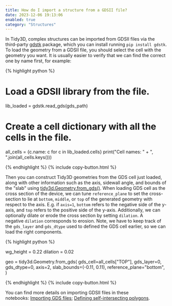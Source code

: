 ```yaml
---
title: How do I import a structure from a GDSII file?
date: 2023-12-06 19:13:06
enabled: true
category: "Structures"
---
```

In Tidy3D, complex structures can be imported from GDSII files via the third-party&nbsp;[gdstk](https://heitzmann.github.io/gdstk/)&nbsp;package, which you can install running&nbsp;`pip install gdstk`. To load the geometry from a GDSII file, you should select the cell with the geometry you want. It is usually easier to verify that we can find the correct one by name first, for example:

<div markdown class="code-snippet">{% highlight python %}

# Load a GDSII library from the file.
lib_loaded = gdstk.read_gds(gds_path)

# Create a cell dictionary with all the cells in the file.
all_cells = {c.name: c for c in lib_loaded.cells}
print("Cell names: " + ", ".join(all_cells.keys()))

{% endhighlight %}
{% include copy-button.html %}</div>

<div><div><p>Then you can construct Tidy3D geometries from the GDS cell just loaded, along with other information such as the axis, sidewall angle, and bounds of the "slab" using <a target="_blank" rel="noopener" href="https://docs.flexcompute.com/projects/tidy3d/en/latest/api/_autosummary/tidy3d.Geometry.html?highlight=tidy3d.Geometry#tidy3d.Geometry.from_gds">tidy3d.Geometry.from_gds()</a>. When loading GDS cell as the cross section of the device, we can tune&nbsp;<code>reference_plane</code>&nbsp;to set the cross-section to lie at&nbsp;<code>bottom</code>,&nbsp;<code>middle</code>, or&nbsp;<code>top</code>&nbsp;of the generated geometry with respect to the axis. E.g. if&nbsp;<code>axis=1</code>,&nbsp;<code>bottom</code>&nbsp;refers to the negative side of the y-axis, and&nbsp;<code>top</code>&nbsp;refers to the positive side of the y-axis. Additionally, we can optionally dilate or erode the cross section by setting&nbsp;<code>dilation</code>. A negative&nbsp;<code>dilation</code>&nbsp;corresponds to erosion. Note, we have to keep track of the&nbsp;<code>gds_layer</code>&nbsp;and&nbsp;<code>gds_dtype</code>&nbsp;used to defined the GDS cell earlier, so we can load the right components.</p><div markdown class="code-snippet">{% highlight python %}

wg_height = 0.22
dilation = 0.02

geo = tidy3d.Geometry.from_gds(
    gds_cell=all_cells["TOP"],
    gds_layer=0,
    gds_dtype=0,
    axis=2,
    slab_bounds=(-0.11, 0.11),
    reference_plane="bottom",
)

{% endhighlight %}
{% include copy-button.html %}</div><p>You can find more details on importing GDSII files in these notebooks:&nbsp;<a href="https://www.flexcompute.com/tidy3d/examples/notebooks/GDSImport/">Importing GDS files</a>;&nbsp;<a href="https://www.flexcompute.com/tidy3d/examples/notebooks/SelfIntersectingPolyslab/">Defining self-intersecting polygons</a>.</p></div></div>
